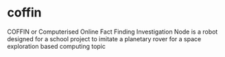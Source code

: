 # coffin
COFFIN or Computerised Online Fact Finding Investigation Node is a robot designed for a school project to imitate 
a planetary rover for a space exploration based computing topic   
